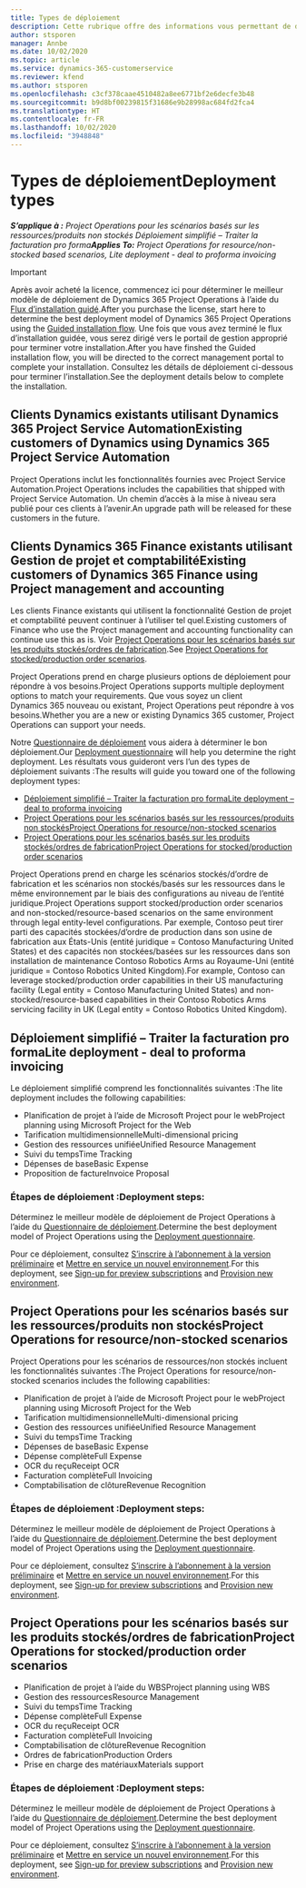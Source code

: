 ```yaml
---
title: Types de déploiement
description: Cette rubrique offre des informations vous permettant de déterminer le type de déploiement adéquat de Project Operations pour votre entreprise.
author: stsporen
manager: Annbe
ms.date: 10/02/2020
ms.topic: article
ms.service: dynamics-365-customerservice
ms.reviewer: kfend
ms.author: stsporen
ms.openlocfilehash: c3cf378caae4510482a8ee6771bf2e6decfe3b48
ms.sourcegitcommit: b9d8bf00239815f31686e9b28998ac684fd2fca4
ms.translationtype: HT
ms.contentlocale: fr-FR
ms.lasthandoff: 10/02/2020
ms.locfileid: "3948848"
---
```

# <a name="deployment-types"></a><span data-ttu-id="23cda-103">Types de déploiement</span><span class="sxs-lookup"><span data-stu-id="23cda-103">Deployment types</span></span>

<span data-ttu-id="23cda-104">_**S’applique à :** Project Operations pour les scénarios basés sur les ressources/produits non stockés Déploiement simplifié – Traiter la facturation pro forma_</span><span class="sxs-lookup"><span data-stu-id="23cda-104">_**Applies To:** Project Operations for resource/non-stocked based scenarios, Lite deployment - deal to proforma invoicing_</span></span>

> [!IMPORTANT]
> <span data-ttu-id="23cda-105">Après avoir acheté la licence, commencez ici pour déterminer le meilleur modèle de déploiement de Dynamics 365 Project Operations à l’aide du [Flux d’installation guidé](https://aka.ms/provisionprojectoperations).</span><span class="sxs-lookup"><span data-stu-id="23cda-105">After you purchase the license, start here to determine the best deployment model of Dynamics 365 Project Operations using the [Guided installation flow](https://aka.ms/provisionprojectoperations).</span></span>
> <span data-ttu-id="23cda-106">Une fois que vous avez terminé le flux d’installation guidée, vous serez dirigé vers le portail de gestion approprié pour terminer votre installation.</span><span class="sxs-lookup"><span data-stu-id="23cda-106">After you have finshed the Guided installation flow, you will be directed to the correct management portal to complete your installation.</span></span> <span data-ttu-id="23cda-107">Consultez les détails de déploiement ci-dessous pour terminer l’installation.</span><span class="sxs-lookup"><span data-stu-id="23cda-107">See the deployment details below to complete the installation.</span></span>


## <a name="existing-customers-of-dynamics-using-dynamics-365-project-service-automation"></a><span data-ttu-id="23cda-108">Clients Dynamics existants utilisant Dynamics 365 Project Service Automation</span><span class="sxs-lookup"><span data-stu-id="23cda-108">Existing customers of Dynamics using Dynamics 365 Project Service Automation</span></span>
<span data-ttu-id="23cda-109">Project Operations inclut les fonctionnalités fournies avec Project Service Automation.</span><span class="sxs-lookup"><span data-stu-id="23cda-109">Project Operations includes the capabilities that shipped with Project Service Automation.</span></span> <span data-ttu-id="23cda-110">Un chemin d’accès à la mise à niveau sera publié pour ces clients à l’avenir.</span><span class="sxs-lookup"><span data-stu-id="23cda-110">An upgrade path will be released for these customers in the future.</span></span>

## <a name="existing-customers-of-dynamics-365-finance-using-project-management-and-accounting"></a><span data-ttu-id="23cda-111">Clients Dynamics 365 Finance existants utilisant Gestion de projet et comptabilité</span><span class="sxs-lookup"><span data-stu-id="23cda-111">Existing customers of Dynamics 365 Finance using Project management and accounting</span></span> 

<span data-ttu-id="23cda-112">Les clients Finance existants qui utilisent la fonctionnalité Gestion de projet et comptabilité peuvent continuer à l’utiliser tel quel.</span><span class="sxs-lookup"><span data-stu-id="23cda-112">Existing customers of Finance who use the Project management and accounting functionality can continue use this as is.</span></span> <span data-ttu-id="23cda-113">Voir [Project Operations pour les scénarios basés sur les produits stockés/ordres de fabrication](#pma).</span><span class="sxs-lookup"><span data-stu-id="23cda-113">See [Project Operations for stocked/production order scenarios](#pma).</span></span>

<span data-ttu-id="23cda-114">Project Operations prend en charge plusieurs options de déploiement pour répondre à vos besoins.</span><span class="sxs-lookup"><span data-stu-id="23cda-114">Project Operations supports multiple deployment options to match your requirements.</span></span> <span data-ttu-id="23cda-115">Que vous soyez un client Dynamics 365 nouveau ou existant, Project Operations peut répondre à vos besoins.</span><span class="sxs-lookup"><span data-stu-id="23cda-115">Whether you are a new or existing Dynamics 365 customer, Project Operations can support your needs.</span></span>

<span data-ttu-id="23cda-116">Notre [Questionnaire de déploiement](https://aka.ms/provisionprojectoperations) vous aidera à déterminer le bon déploiement.</span><span class="sxs-lookup"><span data-stu-id="23cda-116">Our [Deployment questionnaire](https://aka.ms/provisionprojectoperations) will help you determine the right deployment.</span></span> <span data-ttu-id="23cda-117">Les résultats vous guideront vers l’un des types de déploiement suivants :</span><span class="sxs-lookup"><span data-stu-id="23cda-117">The results will guide you toward one of the following deployment types:</span></span>

- [<span data-ttu-id="23cda-118">Déploiement simplifié – Traiter la facturation pro forma</span><span class="sxs-lookup"><span data-stu-id="23cda-118">Lite deployment – deal to proforma invoicing</span></span>](#lite)
- [<span data-ttu-id="23cda-119">Project Operations pour les scénarios basés sur les ressources/produits non stockés</span><span class="sxs-lookup"><span data-stu-id="23cda-119">Project Operations for resource/non-stocked scenarios</span></span>](#integrated)
- [<span data-ttu-id="23cda-120">Project Operations pour les scénarios basés sur les produits stockés/ordres de fabrication</span><span class="sxs-lookup"><span data-stu-id="23cda-120">Project Operations for stocked/production order scenarios</span></span>](#pma)

<span data-ttu-id="23cda-121">Project Operations prend en charge les scénarios stockés/d’ordre de fabrication et les scénarios non stockés/basés sur les ressources dans le même environnement par le biais des configurations au niveau de l’entité juridique.</span><span class="sxs-lookup"><span data-stu-id="23cda-121">Project Operations support stocked/production order scenarios and non-stocked/resource-based scenarios on the same environment through legal entity-level configurations.</span></span> <span data-ttu-id="23cda-122">Par exemple, Contoso peut tirer parti des capacités stockées/d’ordre de production dans son usine de fabrication aux États-Unis (entité juridique = Contoso Manufacturing United States) et des capacités non stockées/basées sur les ressources dans son installation de maintenance Contoso Robotics Arms au Royaume-Uni (entité juridique = Contoso Robotics United Kingdom).</span><span class="sxs-lookup"><span data-stu-id="23cda-122">For example, Contoso can leverage stocked/production order capabilities in their US manufacturing facility (Legal entity = Contoso Manufacturing United States) and non-stocked/resource-based capabilities in their Contoso Robotics Arms servicing facility in UK (Legal entity = Contoso Robotics United Kingdom).</span></span>

## <a name="a-namelitelite-deployment---deal-to-proforma-invoicing"></a><span data-ttu-id="23cda-123"><a name="lite"><a/>Déploiement simplifié – Traiter la facturation pro forma</span><span class="sxs-lookup"><span data-stu-id="23cda-123"><a name="lite"><a/>Lite deployment - deal to proforma invoicing</span></span>
<span data-ttu-id="23cda-124">Le déploiement simplifié comprend les fonctionnalités suivantes :</span><span class="sxs-lookup"><span data-stu-id="23cda-124">The lite deployment includes the following capabilities:</span></span>

- <span data-ttu-id="23cda-125">Planification de projet à l’aide de Microsoft Project pour le web</span><span class="sxs-lookup"><span data-stu-id="23cda-125">Project planning using Microsoft Project for the Web</span></span>
- <span data-ttu-id="23cda-126">Tarification multidimensionnelle</span><span class="sxs-lookup"><span data-stu-id="23cda-126">Multi-dimensional pricing</span></span>
- <span data-ttu-id="23cda-127">Gestion des ressources unifiée</span><span class="sxs-lookup"><span data-stu-id="23cda-127">Unified Resource Management</span></span>
- <span data-ttu-id="23cda-128">Suivi du temps</span><span class="sxs-lookup"><span data-stu-id="23cda-128">Time Tracking</span></span>
- <span data-ttu-id="23cda-129">Dépenses de base</span><span class="sxs-lookup"><span data-stu-id="23cda-129">Basic Expense</span></span>
- <span data-ttu-id="23cda-130">Proposition de facture</span><span class="sxs-lookup"><span data-stu-id="23cda-130">Invoice Proposal</span></span>

### <a name="deployment-steps"></a><span data-ttu-id="23cda-131">Étapes de déploiement :</span><span class="sxs-lookup"><span data-stu-id="23cda-131">Deployment steps:</span></span>
<span data-ttu-id="23cda-132">Déterminez le meilleur modèle de déploiement de Project Operations à l’aide du [Questionnaire de déploiement](https://aka.ms/provisionprojectoperations).</span><span class="sxs-lookup"><span data-stu-id="23cda-132">Determine the best deployment model of Project Operations using the [Deployment questionnaire](https://aka.ms/provisionprojectoperations).</span></span>

<span data-ttu-id="23cda-133">Pour ce déploiement, consultez [S’inscrire à l’abonnement à la version préliminaire](lite-preview-subscription-sign-up.md) et [Mettre en service un nouvel environnement](lite-deployment.md).</span><span class="sxs-lookup"><span data-stu-id="23cda-133">For this deployment, see [Sign-up for preview subscriptions](lite-preview-subscription-sign-up.md) and [Provision new environment](lite-deployment.md).</span></span> 


## <a name="a-nameintegratedproject-operations-for-resourcenon-stocked-scenarios"></a><span data-ttu-id="23cda-134"><a name="integrated"><a/>Project Operations pour les scénarios basés sur les ressources/produits non stockés</span><span class="sxs-lookup"><span data-stu-id="23cda-134"><a name="integrated"><a/>Project Operations for resource/non-stocked scenarios</span></span>
<span data-ttu-id="23cda-135">Project Operations pour les scénarios de ressources/non stockés incluent les fonctionnalités suivantes :</span><span class="sxs-lookup"><span data-stu-id="23cda-135">The Project Operations for resource/non-stocked scenarios includes the following capabilities:</span></span>
  
- <span data-ttu-id="23cda-136">Planification de projet à l’aide de Microsoft Project pour le web</span><span class="sxs-lookup"><span data-stu-id="23cda-136">Project planning using Microsoft Project for the Web</span></span>
- <span data-ttu-id="23cda-137">Tarification multidimensionnelle</span><span class="sxs-lookup"><span data-stu-id="23cda-137">Multi-dimensional pricing</span></span>
- <span data-ttu-id="23cda-138">Gestion des ressources unifiée</span><span class="sxs-lookup"><span data-stu-id="23cda-138">Unified Resource Management</span></span>
- <span data-ttu-id="23cda-139">Suivi du temps</span><span class="sxs-lookup"><span data-stu-id="23cda-139">Time Tracking</span></span>
- <span data-ttu-id="23cda-140">Dépenses de base</span><span class="sxs-lookup"><span data-stu-id="23cda-140">Basic Expense</span></span>
- <span data-ttu-id="23cda-141">Dépense complète</span><span class="sxs-lookup"><span data-stu-id="23cda-141">Full Expense</span></span>
- <span data-ttu-id="23cda-142">OCR du reçu</span><span class="sxs-lookup"><span data-stu-id="23cda-142">Receipt OCR</span></span>
- <span data-ttu-id="23cda-143">Facturation complète</span><span class="sxs-lookup"><span data-stu-id="23cda-143">Full Invoicing</span></span>
- <span data-ttu-id="23cda-144">Comptabilisation de clôture</span><span class="sxs-lookup"><span data-stu-id="23cda-144">Revenue Recognition</span></span>

### <a name="deployment-steps"></a><span data-ttu-id="23cda-145">Étapes de déploiement :</span><span class="sxs-lookup"><span data-stu-id="23cda-145">Deployment steps:</span></span>
<span data-ttu-id="23cda-146">Déterminez le meilleur modèle de déploiement de Project Operations à l’aide du [Questionnaire de déploiement](https://aka.ms/provisionprojectoperations).</span><span class="sxs-lookup"><span data-stu-id="23cda-146">Determine the best deployment model of Project Operations using the [Deployment questionnaire](https://aka.ms/provisionprojectoperations).</span></span>

<span data-ttu-id="23cda-147">Pour ce déploiement, consultez [S’inscrire à l’abonnement à la version préliminaire](resource-sign-up-preview-subscription.md) et [Mettre en service un nouvel environnement](resource-provision-new-environment.md).</span><span class="sxs-lookup"><span data-stu-id="23cda-147">For this deployment, see [Sign-up for preview subscriptions](resource-sign-up-preview-subscription.md) and [Provision new environment](resource-provision-new-environment.md).</span></span> 


## <a name="project-operations-for-stockedproduction-order-scenarios"></a><a name="pma"></a><span data-ttu-id="23cda-148">Project Operations pour les scénarios basés sur les produits stockés/ordres de fabrication</span><span class="sxs-lookup"><span data-stu-id="23cda-148">Project Operations for stocked/production order scenarios</span></span>

- <span data-ttu-id="23cda-149">Planification de projet à l’aide du WBS</span><span class="sxs-lookup"><span data-stu-id="23cda-149">Project planning using WBS</span></span>
- <span data-ttu-id="23cda-150">Gestion des ressources</span><span class="sxs-lookup"><span data-stu-id="23cda-150">Resource Management</span></span>
- <span data-ttu-id="23cda-151">Suivi du temps</span><span class="sxs-lookup"><span data-stu-id="23cda-151">Time Tracking</span></span>
- <span data-ttu-id="23cda-152">Dépense complète</span><span class="sxs-lookup"><span data-stu-id="23cda-152">Full Expense</span></span>
- <span data-ttu-id="23cda-153">OCR du reçu</span><span class="sxs-lookup"><span data-stu-id="23cda-153">Receipt OCR</span></span>
- <span data-ttu-id="23cda-154">Facturation complète</span><span class="sxs-lookup"><span data-stu-id="23cda-154">Full Invoicing</span></span>
- <span data-ttu-id="23cda-155">Comptabilisation de clôture</span><span class="sxs-lookup"><span data-stu-id="23cda-155">Revenue Recognition</span></span>
- <span data-ttu-id="23cda-156">Ordres de fabrication</span><span class="sxs-lookup"><span data-stu-id="23cda-156">Production Orders</span></span>
- <span data-ttu-id="23cda-157">Prise en charge des matériaux</span><span class="sxs-lookup"><span data-stu-id="23cda-157">Materials support</span></span>

### <a name="deployment-steps"></a><span data-ttu-id="23cda-158">Étapes de déploiement :</span><span class="sxs-lookup"><span data-stu-id="23cda-158">Deployment steps:</span></span>
<span data-ttu-id="23cda-159">Déterminez le meilleur modèle de déploiement de Project Operations à l’aide du [Questionnaire de déploiement](https://aka.ms/provisionprojectoperations).</span><span class="sxs-lookup"><span data-stu-id="23cda-159">Determine the best deployment model of Project Operations using the [Deployment questionnaire](https://aka.ms/provisionprojectoperations).</span></span>

<span data-ttu-id="23cda-160">Pour ce déploiement, consultez [S’inscrire à l’abonnement à la version préliminaire](https://docs.microsoft.com/dynamics365/fin-ops-core/dev-itpro/dev-tools/sign-up-preview-subscription?toc=/dynamics365/finance/toc.json) et [Mettre en service un nouvel environnement](https://docs.microsoft.com/dynamics365/fin-ops-core/dev-itpro/deployment/deploy-demo-environment?toc=/dynamics365/finance/toc.json).</span><span class="sxs-lookup"><span data-stu-id="23cda-160">For this deployment, see [Sign-up for preview subscriptions](https://docs.microsoft.com/dynamics365/fin-ops-core/dev-itpro/dev-tools/sign-up-preview-subscription?toc=/dynamics365/finance/toc.json) and [Provision new environment](https://docs.microsoft.com/dynamics365/fin-ops-core/dev-itpro/deployment/deploy-demo-environment?toc=/dynamics365/finance/toc.json).</span></span> 



